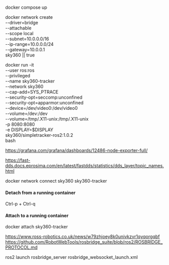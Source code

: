 docker compose up

docker network create \
  --driver=bridge \
  --attachable \
  --scope local \
  --subnet=10.0.0.0/16 \
  --ip-range=10.0.0.0/24 \
  --gateway=10.0.0.1 \
  sky360 || true

docker run -it \
  --user ros:ros \
  --privileged \
  --name sky360-tracker \
  --network sky360 \
  --cap-add=SYS_PTRACE \
  --security-opt=seccomp:unconfined \
  --security-opt=apparmor:unconfined \
  --device=/dev/video0:/dev/video0 \
  --volume=/dev:/dev \
  --volume=/tmp/.X11-unix:/tmp/.X11-unix \
  -p 8080:8080 \
  -e DISPLAY=$DISPLAY \
  sky360/simpletracker-ros2:1.0.2 \
  bash

https://grafana.com/grafana/dashboards/12486-node-exporter-full/

https://fast-dds.docs.eprosima.com/en/latest/fastdds/statistics/dds_layer/topic_names.html

docker network connect sky360 sky360-tracker

#### Detach from a running container
Ctrl-p + Ctrl-q

#### Attach to a running container
docker attach sky360-tracker


https://www.ross-robotics.co.uk/news/w79zhjoey8k0univkzvr1qyqorgqbf
https://github.com/RobotWebTools/rosbridge_suite/blob/ros2/ROSBRIDGE_PROTOCOL.md


ros2 launch rosbridge_server rosbridge_websocket_launch.xml
